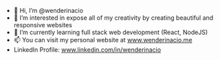 - 👋 Hi, I’m @wenderinacio
- 👀 I’m interested in expose all of my creativity by creating beautiful and responsive websites
- 🌱 I’m currently learning full stack web development (React, NodeJS)
- 📫 You can visit my personal website at www.wenderinacio.me
- LinkedIn Profile: www.linkedin.com/in/wenderinacio

<!---
wenderinacio/wenderinacio is a ✨ special ✨ repository because its `README.md` (this file) appears on your GitHub profile.
You can click the Preview link to take a look at your changes.
--->
